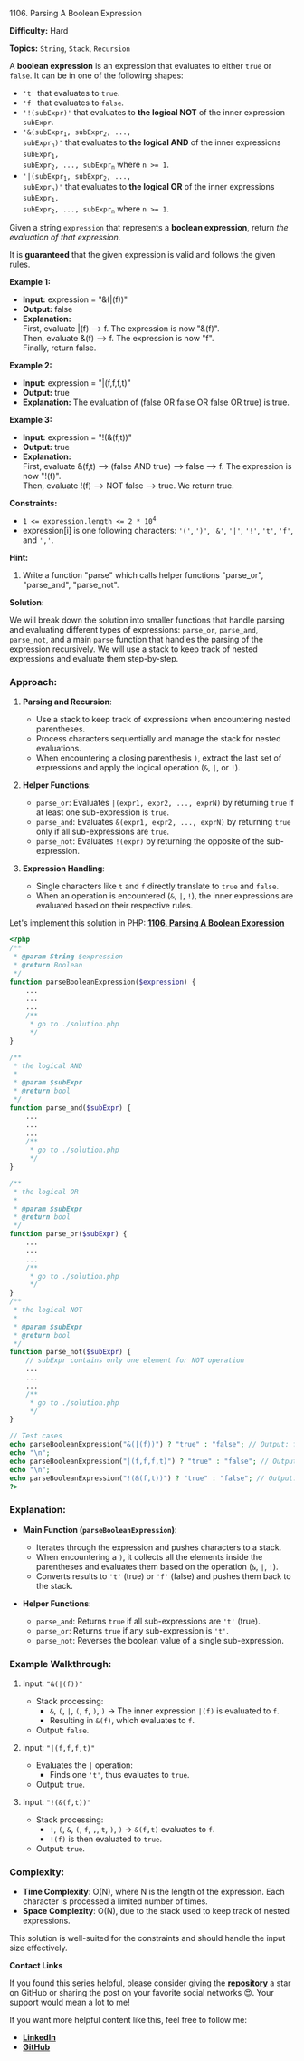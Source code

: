 1106\. Parsing A Boolean Expression

**Difficulty:** Hard

**Topics:** `String`, `Stack`, `Recursion`

A **boolean expression** is an expression that evaluates to either `true` or `false`. It can be in one of the following shapes:

- `'t'` that evaluates to `true`.
- `'f'` that evaluates to `false`.
- `'!(subExpr)'` that evaluates to **the logical NOT** of the inner expression `subExpr`.
- <code>'&(subExpr<sub>1</sub>, subExpr<sub>2</sub>, ..., subExpr<sub>n</sub>)'</code> that evaluates to **the logical AND** of the inner expressions <code>subExpr<sub>1</sub>, subExpr<sub>2</sub>, ..., subExpr<sub>n</sub></code> where `n >= 1`.
- <code>'|(subExpr<sub>1</sub>, subExpr<sub>2</sub>, ..., subExpr<sub>n</sub>)'</code> that evaluates to **the logical OR** of the inner expressions <code>subExpr<sub>1</sub>, subExpr<sub>2</sub>, ..., subExpr<sub>n</sub></code> where `n >= 1`.

Given a string `expression` that represents a **boolean expression**, return _the evaluation of that expression_.

It is **guaranteed** that the given expression is valid and follows the given rules.

**Example 1:**

- **Input:** expression = "&(|(f))"
- **Output:** false
- **Explanation:**\
  First, evaluate |(f) --> f. The expression is now "&(f)".\
  Then, evaluate &(f) --> f. The expression is now "f".\
  Finally, return false.

**Example 2:**

- **Input:** expression = "|(f,f,f,t)"
- **Output:** true
- **Explanation:** The evaluation of (false OR false OR false OR true) is true.


**Example 3:**

- **Input:** expression = "!(&(f,t))"
- **Output:** true
- **Explanation:**\
  First, evaluate &(f,t) --> (false AND true) --> false --> f. The expression is now "!(f)".\
  Then, evaluate !(f) --> NOT false --> true. We return true.



**Constraints:**

- <code>1 <= expression.length <= 2 * 10<sup>4</sup></code>
- expression[i] is one following characters: `'('`, `')'`, `'&'`, `'|'`, `'!'`, `'t'`, `'f'`, and `','`.


**Hint:**
1. Write a function "parse" which calls helper functions "parse_or", "parse_and", "parse_not".



**Solution:**

We will break down the solution into smaller functions that handle parsing and evaluating different types of expressions: `parse_or`, `parse_and`, `parse_not`, and a main `parse` function that handles the parsing of the expression recursively. We will use a stack to keep track of nested expressions and evaluate them step-by-step.

### Approach:

1. **Parsing and Recursion**:
   - Use a stack to keep track of expressions when encountering nested parentheses.
   - Process characters sequentially and manage the stack for nested evaluations.
   - When encountering a closing parenthesis `)`, extract the last set of expressions and apply the logical operation (`&`, `|`, or `!`).

2. **Helper Functions**:
   - `parse_or`: Evaluates `|(expr1, expr2, ..., exprN)` by returning `true` if at least one sub-expression is `true`.
   - `parse_and`: Evaluates `&(expr1, expr2, ..., exprN)` by returning `true` only if all sub-expressions are `true`.
   - `parse_not`: Evaluates `!(expr)` by returning the opposite of the sub-expression.

3. **Expression Handling**:
   - Single characters like `t` and `f` directly translate to `true` and `false`.
   - When an operation is encountered (`&`, `|`, `!`), the inner expressions are evaluated based on their respective rules.

Let's implement this solution in PHP: **[1106. Parsing A Boolean Expression](https://github.com/mah-shamim/leet-code-in-php/tree/main/algorithms/001106-parsing-a-boolean-expression/solution.php)**

```php
<?php
/**
 * @param String $expression
 * @return Boolean
 */
function parseBooleanExpression($expression) {
    ...
    ...
    ...
    /**
     * go to ./solution.php
     */
}

/**
 * the logical AND
 * 
 * @param $subExpr
 * @return bool
 */
function parse_and($subExpr) {
    ...
    ...
    ...
    /**
     * go to ./solution.php
     */
}

/**
 * the logical OR
 * 
 * @param $subExpr
 * @return bool
 */
function parse_or($subExpr) {
    ...
    ...
    ...
    /**
     * go to ./solution.php
     */
}
/**
 * the logical NOT
 * 
 * @param $subExpr
 * @return bool
 */
function parse_not($subExpr) {
    // subExpr contains only one element for NOT operation
    ...
    ...
    ...
    /**
     * go to ./solution.php
     */
}

// Test cases
echo parseBooleanExpression("&(|(f))") ? "true" : "false"; // Output: false
echo "\n";
echo parseBooleanExpression("|(f,f,f,t)") ? "true" : "false"; // Output: true
echo "\n";
echo parseBooleanExpression("!(&(f,t))") ? "true" : "false"; // Output: true
?>
```

### Explanation:

- **Main Function (`parseBooleanExpression`)**:
   - Iterates through the expression and pushes characters to a stack.
   - When encountering a `)`, it collects all the elements inside the parentheses and evaluates them based on the operation (`&`, `|`, `!`).
   - Converts results to `'t'` (true) or `'f'` (false) and pushes them back to the stack.

- **Helper Functions**:
   - `parse_and`: Returns `true` if all sub-expressions are `'t'` (true).
   - `parse_or`: Returns `true` if any sub-expression is `'t'`.
   - `parse_not`: Reverses the boolean value of a single sub-expression.

### Example Walkthrough:

1. Input: `"&(|(f))"`
   - Stack processing:
      - `&`, `(`, `|`, `(`, `f`, `)`, `)` → The inner expression `|(f)` is evaluated to `f`.
      - Resulting in `&(f)`, which evaluates to `f`.
   - Output: `false`.

2. Input: `"|(f,f,f,t)"`
   - Evaluates the `|` operation:
      - Finds one `'t'`, thus evaluates to `true`.
   - Output: `true`.

3. Input: `"!(&(f,t))"`
   - Stack processing:
      - `!`, `(`, `&`, `(`, `f`, `,`, `t`, `)`, `)` → `&(f,t)` evaluates to `f`.
      - `!(f)` is then evaluated to `true`.
   - Output: `true`.

### Complexity:

- **Time Complexity**: O(N), where N is the length of the expression. Each character is processed a limited number of times.
- **Space Complexity**: O(N), due to the stack used to keep track of nested expressions.

This solution is well-suited for the constraints and should handle the input size effectively.

**Contact Links**

If you found this series helpful, please consider giving the **[repository](https://github.com/mah-shamim/leet-code-in-php)** a star on GitHub or sharing the post on your favorite social networks 😍. Your support would mean a lot to me!

If you want more helpful content like this, feel free to follow me:

- **[LinkedIn](https://www.linkedin.com/in/arifulhaque/)**
- **[GitHub](https://github.com/mah-shamim)**
